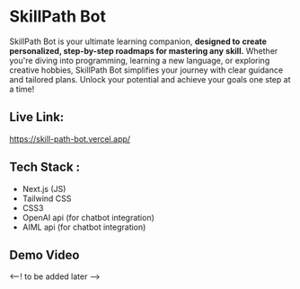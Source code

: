 # SkillPath Bot
SkillPath Bot is your ultimate learning companion, **designed to**
**create personalized, step-by-step roadmaps for mastering any**
**skill.** Whether you're diving into programming, learning a new
language, or exploring creative hobbies, SkillPath Bot simplifies
your journey with clear guidance and tailored plans. Unlock your
potential and achieve your goals one step at a time!

## Live Link:
https://skill-path-bot.vercel.app/

## Tech Stack :
- Next.js (JS)
- Tailwind CSS
- CSS3
- OpenAI api (for chatbot integration)
- AIML api (for chatbot integration)

## Demo Video
<--! to be added later -->



